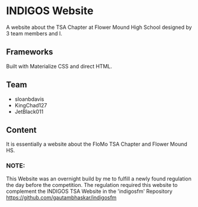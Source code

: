 # INDIGOS Website
A website about the TSA Chapter at Flower Mound High School designed by 3 team members and I. 

## Frameworks
Built with Materialize CSS and direct HTML. 

## Team
- sloanbdavis
- KingChad127
- JetBlack011

## Content
It is essentially a website about the FloMo TSA Chapter and Flower Mound HS. 

### NOTE: 
This Website was an overnight build by me to fulfill a newly found regulation the day before the competition. 
The regulation required this website to complement the INDIGOS TSA Website in the 'indigosfm' Repository
https://github.com/gautambhaskar/indigosfm

